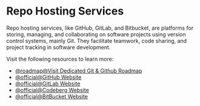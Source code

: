 # Repo Hosting Services

Repo hosting services, like GitHub, GitLab, and Bitbucket, are platforms for storing, managing, and collaborating on software projects using version control systems, mainly Git. They facilitate teamwork, code sharing, and project tracking in software development.

Visit the following resources to learn more:

- [@roadmap@Visit Dedicated Git & Github Roadmap](https://roadmap.sh/git-github)
- [@official@GitHub Website](https://github.com)
- [@official@GitLab Website](https://about.gitlab.com)
- [@official@Codeberg Website](https://codeberg.org/)
- [@official@BitBucket Website](https://bitbucket.com)
